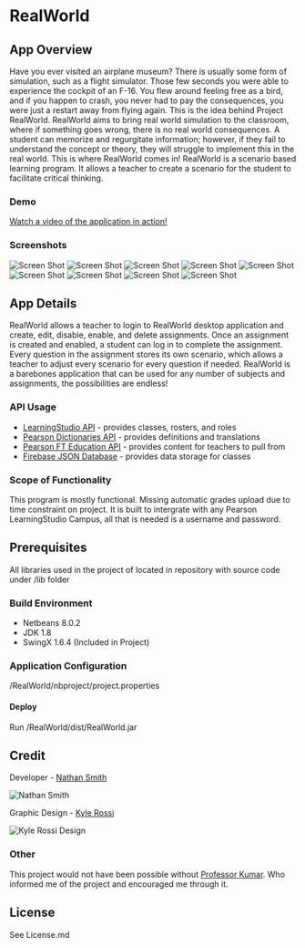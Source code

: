 # RealWorld


<!--
The "App Overview" section intends to be a high level description of your app. Think of what you might want to know if considering a purchase in an app store. 
-->

## App Overview

Have you ever visited an airplane museum? There is usually some form of simulation, such as a flight simulator. Those few seconds you were able to experience the cockpit of an F-16. You flew around feeling free as a bird, and if you happen to crash, you never had to pay the consequences, you were just a restart away from flying again. This is the idea behind Project RealWorld. RealWorld aims to bring real world simulation to the classroom, where if something goes wrong, there is no real world consequences.
A student can memorize and regurgitate information; however, if they fail to understand the concept or theory, they will struggle to implement this in the real world. This is where RealWorld comes in! RealWorld is a scenario based learning program. It allows a teacher to create a scenario for the student to facilitate critical thinking.

### Demo

[Watch a video of the application in action!](https://youtu.be/zY34jSNbx1E)

### Screenshots

![Screen Shot](https://github.com/naterman/RealWorld_Pearson_Coding/blob/master/resources/2016-01-04.png)
![Screen Shot](https://github.com/naterman/RealWorld_Pearson_Coding/blob/master/resources/2016-01-04%20(3).png)
![Screen Shot](https://github.com/naterman/RealWorld_Pearson_Coding/blob/master/resources/2016-01-04%20(4).png)
![Screen Shot](https://github.com/naterman/RealWorld_Pearson_Coding/blob/master/resources/2016-01-04%20(6).png)
![Screen Shot](https://github.com/naterman/RealWorld_Pearson_Coding/blob/master/resources/2016-01-04%20(7).png)
![Screen Shot](https://github.com/naterman/RealWorld_Pearson_Coding/blob/master/resources/2016-01-04%20(8).png)
![Screen Shot](https://github.com/naterman/RealWorld_Pearson_Coding/blob/master/resources/2016-01-04%20(9).png)
![Screen Shot](https://github.com/naterman/RealWorld_Pearson_Coding/blob/master/resources/2016-01-04%20(10).png)
![Screen Shot](https://github.com/naterman/RealWorld_Pearson_Coding/blob/master/resources/2016-01-04%20(11).png)

## App Details

RealWorld allows a teacher to login to RealWorld desktop application and create, edit, disable, enable, and delete assignments. Once an assignment is created and enabled, a student can log in to complete the assignment. Every question in the assignment stores its own scenario, which allows a teacher to adjust every scenario for every question if needed. RealWorld is a barebones application that can be used for any number of subjects and assignments, the possibilities are endless!

### API Usage

 * [LearningStudio API](http://developer.pearson.com/learningstudio/course-apis/course-info/enrollment/reference) - provides classes, rosters, and roles
 * [Pearson Dictionaries API](http://developer.pearson.com/apis/dictionaries) - provides definitions and translations
 * [Pearson FT Education API](http://developer.pearson.com/apis/ft-education-api) - provides content for teachers to pull from
 * [Firebase JSON Database](https://www.firebase.com/) - provides data storage for classes

### Scope of Functionality 

This program is mostly functional. Missing automatic grades upload due to time constraint on project. It is built to intergrate with any Pearson LearningStudio Campus, all that is needed is a username and password.

<!--
The "Prerequisites" section intends to assist someone get started with your source code. They might not be familar with your frameworks or project structure. Help them out by explaining what you already know. 
-->

## Prerequisites

All libraries used in the project of located in repository with source code under /lib folder

### Build Environment 

 * Netbeans 8.0.2
 * JDK 1.8
 * SwingX 1.6.4 (Included in Project)

<!--
The "Installation" section intends to assist someone deploy your project themselves. What do they need to configure, package, and distribute?
-->

### Application Configuration

/RealWorld/nbproject/project.properties

#### Deploy 

Run /RealWorld/dist/RealWorld.jar

<!--
The "Credit" section intends to highlight your team. Tell who contributed to what parts of the project. Give thanks to mentors that were helpful.
-->

## Credit

Developer - [Nathan Smith](https://github.com/naterman)

![Nathan Smith](https://github.com/naterman/RealWorld_Pearson_Coding/blob/master/resources/nathans%20logo.png)

Graphic Design - [Kyle Rossi](https://www.facebook.com/Kyle-Rossi-Designs-139509922916790)


![Kyle Rossi Design](https://github.com/naterman/RealWorld_Pearson_Coding/blob/master/resources/kylerossidesigns.png)


### Other

This project would not have been possible without [Professor Kumar](http://trojan.troy.edu/artsandsciences/computerscience/faculty.html). Who informed me of the project and encouraged me through it.

<!--
The "License" section intends to be a license declaration. Checkout choosealicence.com to become familar with different licences. The full license should be included in the LICENSE file, but you can also declare and link to it here.
-->

## License

See License.md
